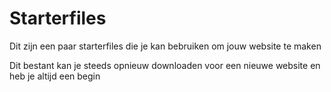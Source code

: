 # Starterfiles

  
Dit zijn een paar starterfiles die je kan bebruiken om jouw website te maken

Dit bestant kan je steeds opnieuw downloaden voor een nieuwe website en heb je altijd een begin
